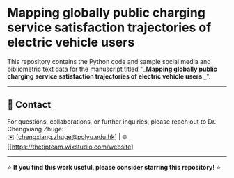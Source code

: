 # Mapping globally public charging service satisfaction trajectories of electric vehicle users 
This repository contains the Python code and sample social media and bibliometric text data for the manuscript titled "**_Mapping globally public charging service satisfaction trajectories of electric vehicle users _**".


---

## 📧 Contact  
For questions, collaborations, or further inquiries, please reach out to Dr. Chengxiang Zhuge:  
✉️ [chengxiang.zhuge@polyu.edu.hk] | 🌐 [[https://thetipteam.wixstudio.com/website]  

---

⭐ **If you find this work useful, please consider starring this repository!** ⭐
